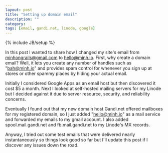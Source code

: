 ```yaml
---
layout: post
title: "Setting up domain email"
description: ""
category: 
tags: [email, gandi.net, linode, google]
---
```

{% include JB/setup %}

In this post I wanted to share how  I changed my site's email from minhongrails@gmail.com to hello@minh.io. 
First, why create a domain email? Well, it lets you create any number of handles
such as "bah@minh.io" and provides spam control for whenever you sign up at 
stores or other spammy places by hiding your actual email. 

Initially I considered Google Apps as an email host but then discovered it cost $5 a month. Next I
looked at self-hosted mailing servers for my Linode but I decided against it
due to server resource, security, and reliability concerns.

Eventually I found out that my new domain host Gandi.net offered mailboxes
for my registered domain, so I just added "hello@minh.io" as a mail service
and forwarded my emails to my gmail account. I also added spool.mail.gandi.net
and fb.mail.gandi.net to my Linode's MX records.

Anyway, I tried out some test emails that were delivered nearly instantaneously
so things look good so far but I'll update this post if I discover any issues
down the road.